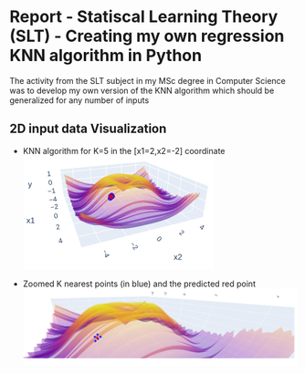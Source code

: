 # Report - Statiscal Learning Theory (SLT) - Creating my own regression KNN algorithm in Python

The activity from the SLT subject in my MSc degree in Computer Science was to develop my own version of the KNN algorithm which should be generalized for any number of inputs

## 2D input data Visualization

* KNN algorithm for K=5 in the [x1=2,x2=-2] coordinate
![Alt text](/pictures/2d_plot_knn.png)

* Zoomed K nearest points (in blue) and the predicted red point 
![Alt text](/pictures/2d_plot_knn_zoom.png)
